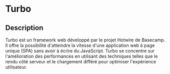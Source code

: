 # Turbo

## Description
Turbo est un framework web développé par le projet Hotwire de Basecamp. Il offre la possibilité d'atteindre la vitesse d'une application web à page unique (SPA) sans avoir à écrire du JavaScript. Turbo se concentre sur l'amélioration des performances en utilisant des techniques telles que le rendu côté serveur et le chargement différé pour optimiser l'expérience utilisateur.